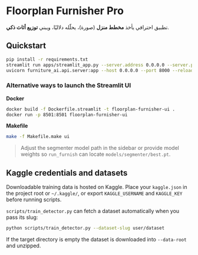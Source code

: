 
# Floorplan Furnisher Pro

تطبيق احترافي يأخذ **مخطط منزل** (صورة)، يحلّله دلاليًا، ويبني **توزيع أثاث ذكي**.

## Quickstart
```bash
pip install -r requirements.txt
streamlit run apps/streamlit_app.py --server.address 0.0.0.0 --server.port 8501
uvicorn furniture_ai.api.server:app --host 0.0.0.0 --port 8000 --reload
```

### Alternative ways to launch the Streamlit UI

**Docker**

```bash
docker build -f Dockerfile.streamlit -t floorplan-furnisher-ui .
docker run -p 8501:8501 floorplan-furnisher-ui
```

**Makefile**

```bash
make -f Makefile.make ui
```

> Adjust the segmenter model path in the sidebar or provide model weights so
> `run_furnish` can locate `models/segmenter/best.pt`.

## Kaggle credentials and datasets

Downloadable training data is hosted on Kaggle. Place your `kaggle.json`
in the project root or `~/.kaggle/`, or export `KAGGLE_USERNAME` and
`KAGGLE_KEY` before running scripts.

`scripts/train_detector.py` can fetch a dataset automatically when you
pass its slug:

```bash
python scripts/train_detector.py --dataset-slug user/dataset
```

If the target directory is empty the dataset is downloaded into
`--data-root` and unzipped.
